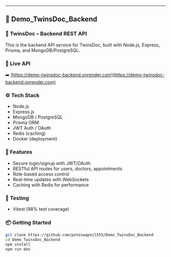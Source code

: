 ---
## 📁 Demo_TwinsDoc_Backend

### 🧠 TwinsDoc – Backend REST API
This is the backend API service for TwinsDoc, built with Node.js, Express, Prisma, and MongoDB/PostgreSQL.

### 🚀 Live API
➡️ [https://demo-twinsdoc-backend.onrender.com](https://demo-twinsdoc-backend.onrender.com)

### ⚙️ Tech Stack
- Node.js
- Express.js
- MongoDB / PostgreSQL
- Prisma ORM
- JWT Auth / OAuth
- Redis (caching)
- Docker (deployment)

### 🌟 Features
- Secure login/signup with JWT/OAuth
- RESTful API routes for users, doctors, appointments
- Role-based access control
- Real-time updates with WebSockets
- Caching with Redis for performance

### 🧪 Testing
- Vitest (98% test coverage)

### 📦 Getting Started
```bash
git clone https://github.com/poteswapnil555/Demo_TwinsDoc_Backend
cd Demo_TwinsDoc_Backend
npm install
npm run dev
```
